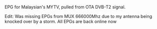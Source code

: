 EPG for Malaysian's MYTV, pulled from OTA DVB-T2 signal.

Edit: Was missing EPGs from MUX 666000Mhz due to my antenna being knocked over by a storm. All EPGs are back online now